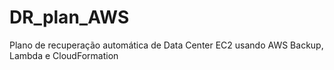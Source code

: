 # DR_plan_AWS
Plano de recuperação automática de Data Center EC2 usando AWS Backup, Lambda e CloudFormation
